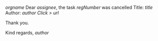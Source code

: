 $orgname$ 
Dear $assignee$, 
the task *$regNumber$* was cancelled
Title: $title$
Author: $author$
_Click >_ $url$

Thank you.

Kind regards,
*$author$*